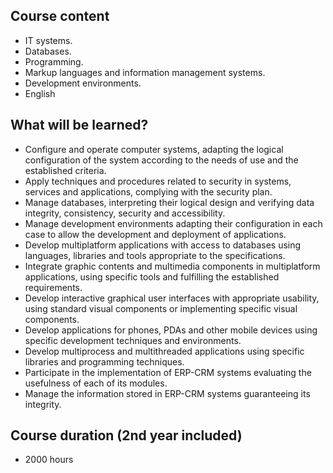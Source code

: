 ## Course content

- IT systems.
- Databases.
- Programming.
- Markup languages and information management systems.
- Development environments.
- English

## What will be learned?
- Configure and operate computer systems, adapting the logical configuration of the system according to the needs of use and the established criteria.
- Apply techniques and procedures related to security in systems, services and applications, complying with the security plan.
- Manage databases, interpreting their logical design and verifying data integrity, consistency, security and accessibility.
- Manage development environments adapting their configuration in each case to allow the development and deployment of applications.
- Develop multiplatform applications with access to databases using languages, libraries and tools appropriate to the specifications.
- Integrate graphic contents and multimedia components in multiplatform applications, using specific tools and fulfilling the established requirements.
- Develop interactive graphical user interfaces with appropriate usability, using standard visual components or implementing specific visual components.
- Develop applications for phones, PDAs and other mobile devices using specific development techniques and environments.
- Develop multiprocess and multithreaded applications using specific libraries and programming techniques.
- Participate in the implementation of ERP-CRM systems evaluating the usefulness of each of its modules.
- Manage the information stored in ERP-CRM systems guaranteeing its integrity.

## Course duration (2nd year included)
- 2000 hours

